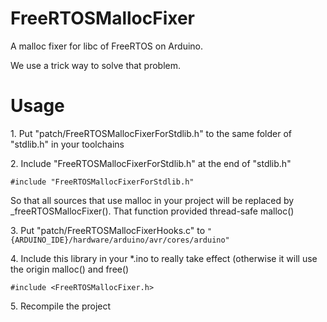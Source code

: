 # FreeRTOSMallocFixer

A malloc fixer for libc of FreeRTOS on Arduino.

We use a trick way to solve that problem.

# Usage

1\. Put "patch/FreeRTOSMallocFixerForStdlib.h" to the same folder of "stdlib.h" in your toolchains

2\. Include "FreeRTOSMallocFixerForStdlib.h" at the end of "stdlib.h"

```
#include "FreeRTOSMallocFixerForStdlib.h"
```

So that all sources that use malloc in your project will be replaced by _freeRTOSMallocFixer(). That function provided thread-safe malloc()

3\. Put "patch/FreeRTOSMallocFixerHooks.c" to `"{ARDUINO_IDE}/hardware/arduino/avr/cores/arduino"`

4\. Include this library in your *.ino to really take effect (otherwise it will use the origin malloc() and free()

```
#include <FreeRTOSMallocFixer.h>        
```

5\. Recompile the project 
